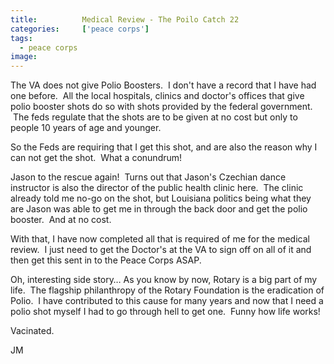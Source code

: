```yaml
---
title:			Medical Review - The Poilo Catch 22
categories:		['peace corps']
tags:
  - peace corps
image:			
---
```


The VA does not give Polio Boosters.  I don't have a record that I have had one before.  All the local hospitals, clinics and doctor's offices that give polio booster shots do so with shots provided by the federal government.  The feds regulate that the shots are to be given at no cost but only to people 10 years of age and younger.

So the Feds are requiring that I get this shot, and are also the reason why I can not get the shot.  What a conundrum!

Jason to the rescue again!  Turns out that Jason's Czechian dance instructor is also the director of the public health clinic here.  The clinic already told me no-go on the shot, but Louisiana politics being what they are Jason was able to get me in through the back door and get the polio booster.  And at no cost.

With that, I have now completed all that is required of me for the medical review.  I just need to get the Doctor's at the VA to sign off on all of it and then get this sent in to the Peace Corps ASAP.

Oh, interesting side story… As you know by now, Rotary is a big part of my life.  The flagship philanthropy of the Rotary Foundation is the eradication of Polio.  I have contributed to this cause for many years and now that I need a polio shot myself I had to go through hell to get one.  Funny how life works!

Vacinated.

JM
